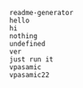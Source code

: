 
    readme-generator 
    hello 
    hi
    nothing
    undefined
    ver
    just run it
    vpasamic
    vpasamic22
  